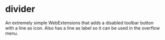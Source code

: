 # divider

An extremely simple WebExtensions that adds a disabled toolbar button with a line as icon. Also has a line as label so it can be used in the overflow menu.
